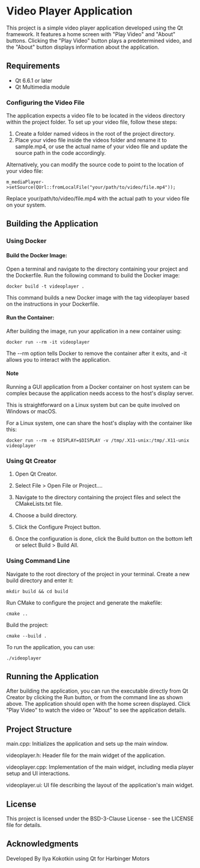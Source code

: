 # Video Player Application

This project is a simple video player application developed using the Qt framework. It features a home screen with "Play Video" and "About" buttons. Clicking the "Play Video" button plays a predetermined video, and the "About" button displays information about the application.

## Requirements

- Qt 6.6.1 or later
- Qt Multimedia module

### Configuring the Video File

The application expects a video file to be located in the videos directory within the project folder. To set up your video file, follow these steps:

1. Create a folder named videos in the root of the project directory.
2. Place your video file inside the videos folder and rename it to sample.mp4, or use the actual name of your video file and update the source path in the code accordingly.

Alternatively, you can modify the source code to point to the location of your video file: 
```
m_mediaPlayer->setSource(QUrl::fromLocalFile("your/path/to/video/file.mp4"));
```
Replace your/path/to/video/file.mp4 with the actual path to your video file on your system.

## Building the Application

### Using Docker 

#### Build the Docker Image:

Open a terminal and navigate to the directory containing your project and the Dockerfile. 
Run the following command to build the Docker image:
```
docker build -t videoplayer .
```
This command builds a new Docker image with the tag videoplayer based on the instructions in your Dockerfile.

#### Run the Container:

After building the image, run your application in a new container using:

```
docker run --rm -it videoplayer
```

The --rm option tells Docker to remove the container after it exits, and -it allows you to interact with the application.

#### Note

Running a GUI application from a Docker container on host system can be complex because the application needs access to the host's display server. 

This is straightforward on a Linux system but can be quite involved on Windows or macOS.

For a Linux system, one can share the host's display with the container like this:

```
docker run --rm -e DISPLAY=$DISPLAY -v /tmp/.X11-unix:/tmp/.X11-unix videoplayer
```

### Using Qt Creator

1. Open Qt Creator.

2. Select File > Open File or Project....

3. Navigate to the directory containing the project files and select the CMakeLists.txt file.

4. Choose a build directory.

5. Click the Configure Project button.

6. Once the configuration is done, click the Build button on the bottom left or select Build > Build All.

### Using Command Line

Navigate to the root directory of the project in your terminal.
Create a new build directory and enter it:
```
mkdir build && cd build
```
Run CMake to configure the project and generate the makefile:
```
cmake ..
```
Build the project:
```
cmake --build .
```
To run the application, you can use:
```
./videoplayer
```
## Running the Application

After building the application, you can run the executable directly from Qt Creator by clicking the Run button, or from the command line as shown above. The application should open with the home screen displayed. Click "Play Video" to watch the video or "About" to see the application details.

## Project Structure

main.cpp: Initializes the application and sets up the main window.

videoplayer.h: Header file for the main widget of the application.

videoplayer.cpp: Implementation of the main widget, including media player setup and UI interactions.

videoplayer.ui: UI file describing the layout of the application's main widget.

## License
This project is licensed under the BSD-3-Clause License - see the LICENSE file for details.

## Acknowledgments
Developed By Ilya Kokotkin using Qt for Harbinger Motors